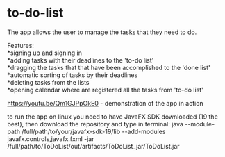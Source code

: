 # to-do-list
The app allows the user to manage the tasks that they need to do.

Features: <br />
*signing up and signing in <br />
*adding tasks with their deadlines to the 'to-do list' <br />
*dragging the tasks that that have been accomplished to the 'done list' <br />
*automatic sorting of tasks by their deadlines <br />
*deleting tasks from the lists <br />
*opening calendar where are registered all the tasks from 'to-do list' <br />

https://youtu.be/Qm1GJPpOkE0 - demonstration of the app in action

to run the app on linux you need to have JavaFX SDK downloaded (19 the best), then
download the repository and type in terminal:
java --module-path /full/path/to/your/javafx-sdk-19/lib --add-modules javafx.controls,javafx.fxml -jar 
/full/path/to/ToDoList/out/artifacts/ToDoList_jar/ToDoList.jar
